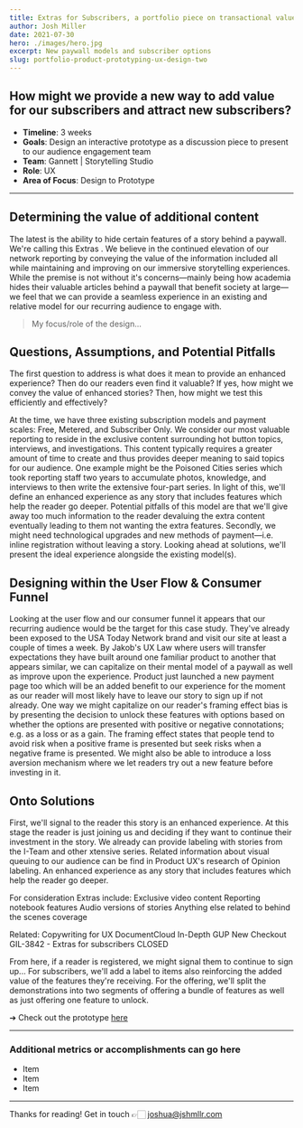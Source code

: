 ```yaml
---
title: Extras for Subscribers, a portfolio piece on transactional value.
author: Josh Miller
date: 2021-07-30
hero: ./images/hero.jpg
excerpt: New paywall models and subscriber options
slug: portfolio-product-prototyping-ux-design-two
---
```


## How might we provide a new way to add value for our subscribers and attract new subscribers?

- **Timeline**: 3 weeks
- **Goals**:  Design an interactive prototype as a discussion piece to present to our audience engagement team
- **Team**: Gannett | Storytelling Studio
- **Role**: UX
- **Area of Focus**: Design to Prototype

---

## Determining the value of additional content

The latest is the ability to hide certain features of a story behind a paywall. We're calling this Extras . We believe in the continued elevation of our network reporting by conveying the value of the information included all while maintaining and improving on our immersive storytelling experiences. While the premise is not without it's concerns—mainly being how academia hides their valuable articles behind a paywall that benefit society at large—we feel that we can provide a seamless experience in an existing and relative model for our recurring audience to engage with.

> My focus/role of the design...

## Questions, Assumptions, and Potential Pitfalls

The first question to address is what does it mean to provide an enhanced experience?
Then do our readers even find it valuable?
If yes, how might we convey the value of enhanced stories? Then, how might we test this efficiently and effectively?

At the time, we have three existing subscription models and payment scales: Free, Metered, and Subscriber Only. We consider our most valuable reporting to reside in the exclusive content surrounding hot button topics, interviews, and investigations. This content typically requires a greater amount of time to create and thus provides deeper meaning to said topics for our audience. One example might be the Poisoned Cities series which took reporting staff two years to accumulate photos, knowledge, and interviews to then write the extensive four-part series.
In light of this, we'll define an enhanced experience as any story that includes features which help the reader go deeper.
Potential pitfalls of this model are that we'll give away too much information to the reader devaluing the extra content eventually leading to them not wanting the extra features.
Secondly, we might need technological upgrades and new methods of payment—i.e. inline registration without leaving a story. Looking ahead at solutions, we'll present the ideal experience alongside the existing model(s).

## Designing within the User Flow & Consumer Funnel

Looking at the user flow and our consumer funnel it appears that our recurring audience would be the target for this case study. They've already been exposed to the USA Today Network brand and visit our site at least a couple of times a week. By Jakob's UX Law where users will transfer expectations they have built around one familiar product to another that appears similar, we can capitalize on their mental model of a paywall as well as improve upon the experience. Product just launched a new payment page too which will be an added benefit to our experience for the moment as our reader will most likely have to leave our story to sign up if not already. One way we might capitalize on our reader's framing effect bias is by presenting the decision to unlock these features with options based on whether the options are presented with positive or negative connotations; e.g. as a loss or as a gain. The framing effect states that people tend to avoid risk when a positive frame is presented but seek risks when a negative frame is presented. We might also be able to introduce a loss aversion mechanism where we let readers try out a new feature before investing in it.

## Onto Solutions

First, we'll signal to the reader this story is an enhanced experience. At this stage the reader is just joining us and deciding if they want to continue their investment in the story. We already can provide labeling with stories from the I-Team and other xtensive series. Related information about visual queuing to our audience can be find in Product UX's research of Opinion labeling.
An enhanced experience as any story that includes features which help the reader go deeper.

For consideration Extras include:
Exclusive video content Reporting notebook features Audio versions of stories Anything else related to behind the scenes coverage

Related:
Copywriting for UX DocumentCloud In-Depth GUP New Checkout
GIL-3842 - Extras for subscribers CLOSED
   
From here, if a reader is registered, we might signal them to continue to sign up...
For subscribers, we'll add a label to items also reinforcing the added value of the features they're receiving.
For the offering, we'll split the demonstrations into two segments of offering a bundle of features as well as just offering one feature to unlock.

➔ Check out the prototype [here](https://www.google.com "Extras for Subscribers Prototype")

---

### Additional metrics or accomplishments can go here

- Item
- Item
- Item

---

Thanks for reading!
Get in touch 👉🏻 [joshua@jshmllr.com](mailto:joshua@jshmllr.com)
